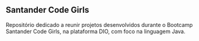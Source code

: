 ## Santander Code Girls
Repositório dedicado a reunir projetos desenvolvidos durante o Bootcamp Santander Code Girls, na plataforma DIO, com foco na linguagem Java.
